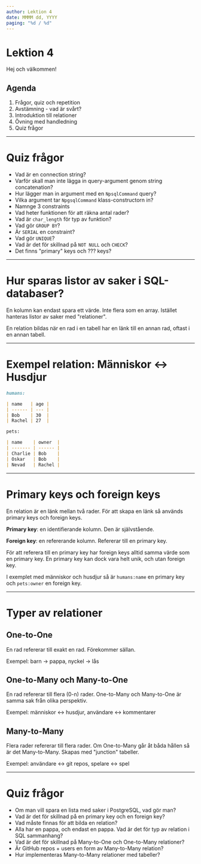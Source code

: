 ```yaml
---
author: Lektion 4
date: MMMM dd, YYYY
paging: "%d / %d"
---
```


# Lektion 4

Hej och välkommen!

## Agenda

1. Frågor, quiz och repetition
2. Avstämning - vad är svårt?
3. Introduktion till relationer
4. Övning med handledning
5. Quiz frågor

---

# Quiz frågor

- Vad är en connection string?
- Varför skall man inte lägga in query-argument genom string concatenation?
- Hur lägger man in argument med en `NpsqlCommand` query?
- Vilka argument tar `NpgsqlCommand` klass-constructorn in?
- Namnge 3 constraints
- Vad heter funktionen för att räkna antal rader?
- Vad är `char_length` för typ av funktion?
- Vad gör `GROUP BY`?
- Är `SERIAL` en constraint?
- Vad gör `UNIQUE`?
- Vad är det för skillnad på `NOT NULL` och `CHECK`?
- Det finns "primary" keys och ??? keys?

---

# Hur sparas listor av saker i SQL-databaser?

En kolumn kan endast spara ett värde. Inte flera som en array. Istället hanteras listor av saker med "relationer".

En relation bildas när en rad i en tabell har en länk till en annan rad, oftast i en annan tabell.

---

# Exempel relation: Människor <-> Husdjur

```md
humans:

| name   | age |
| ------ | --- |
| Bob    | 30  |
| Rachel | 27  |

pets:

| name    | owner  |
| ------- | ------ |
| Charlie | Bob    |
| Oskar   | Bob    |
| Nevad   | Rachel |
```

---

# Primary keys och foreign keys

En relation är en länk mellan två rader. För att skapa en länk så används primary keys och foreign keys.

**Primary key**: en identifierande kolumn. Den är självstående.

**Foreign key**: en refererande kolumn. Refererar till en primary key.

För att referera till en primary key har foreign keys alltid samma värde som en primary key. En primary key kan dock vara helt unik, och utan foreign key.

I exemplet med människor och husdjur så är `humans:name` en primary key och `pets:owner` en foreign key.

---

# Typer av relationer

## One-to-One

En rad refererar till exakt en rad. Förekommer sällan.

Exempel: barn -> pappa, nyckel -> lås

## One-to-Many och Many-to-One

En rad refererar till flera (0-n) rader. One-to-Many och Many-to-One är samma sak från olika perspektiv.

Exempel: människor <-> husdjur, användare <-> kommentarer

## Many-to-Many

Flera rader refererar till flera rader. Om One-to-Many går åt båda hållen så är det Many-to-Many. Skapas med "junction" tabeller.

Exempel: användare <-> git repos, spelare <-> spel

---

# Quiz frågor

- Om man vill spara en lista med saker i PostgreSQL, vad gör man?
- Vad är det för skillnad på en primary key och en foreign key?
- Vad måste finnas för att bilda en relation?
- Alla har en pappa, och endast en pappa. Vad är det för typ av relation i SQL sammanhang?
- Vad är det för skillnad på Many-to-One och One-to-Many relationer?
- Är GitHub repos + users en form av Many-to-Many relation?
- Hur implementeras Many-to-Many relationer med tabeller?
